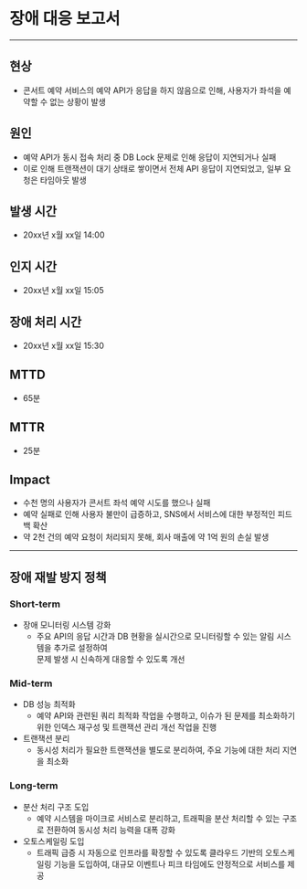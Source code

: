 # 장애 대응 보고서

---
## 현상
- 콘서트 예약 서비스의 예약 API가 응답을 하지 않음으로 인해, 사용자가 좌석을 예약할 수 없는 상황이 발생

## 원인
- 예약 API가 동시 접속 처리 중 DB Lock 문제로 인해 응답이 지연되거나 실패
- 이로 인해 트랜잭션이 대기 상태로 쌓이면서 전체 API 응답이 지연되었고, 일부 요청은 타임아웃 발생

## 발생 시간
- 20xx년 x월 xx일 14:00

## 인지 시간
- 20xx년 x월 xx일 15:05

## 장애 처리 시간
- 20xx년 x월 xx일 15:30

## MTTD
- 65분

## MTTR
- 25분

## Impact
- 수천 명의 사용자가 콘서트 좌석 예약 시도를 했으나 실패
- 예약 실패로 인해 사용자 불만이 급증하고, SNS에서 서비스에 대한 부정적인 피드백 확산
- 약 2천 건의 예약 요청이 처리되지 못해, 회사 매출에 약 1억 원의 손실 발생

---
## 장애 재발 방지 정책

### Short-term
- 장애 모니터링 시스템 강화
    - 주요 API의 응답 시간과 DB 현황을 실시간으로 모니터링할 수 있는 알림 시스템을 추가로 설정하여   
      문제 발생 시 신속하게 대응할 수 있도록 개선

### Mid-term
- DB 성능 최적화
    - 예약 API와 관련된 쿼리 최적화 작업을 수행하고, 이슈가 된 문제를 최소화하기 위한 인덱스 재구성 및 트랜잭션 관리 개선 작업을 진행
- 트랜잭션 분리
    - 동시성 처리가 필요한 트랜잭션을 별도로 분리하여, 주요 기능에 대한 처리 지연을 최소화

### Long-term
- 분산 처리 구조 도입
    - 예약 시스템을 마이크로 서비스로 분리하고, 트래픽을 분산 처리할 수 있는 구조로 전환하여 동시성 처리 능력을 대폭 강화
- 오토스케일링 도입
    - 트래픽 급증 시 자동으로 인프라를 확장할 수 있도록 클라우드 기반의 오토스케일링 기능을 도입하여, 대규모 이벤트나 피크 타임에도 안정적으로 서비스를 제공
